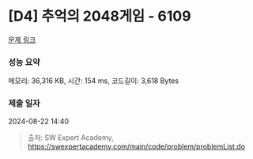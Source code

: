 # [D4] 추억의 2048게임 - 6109 

[문제 링크](https://swexpertacademy.com/main/code/problem/problemDetail.do?contestProbId=AWbrg9uabZsDFAWQ) 

### 성능 요약

메모리: 36,316 KB, 시간: 154 ms, 코드길이: 3,618 Bytes

### 제출 일자

2024-08-22 14:40



> 출처: SW Expert Academy, https://swexpertacademy.com/main/code/problem/problemList.do